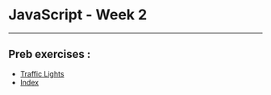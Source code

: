 # JavaScript - Week 2


--------------------------

## Preb exercises :

* [ Traffic Lights ](traffic-lights.js)
* [ Index ](index.js)
